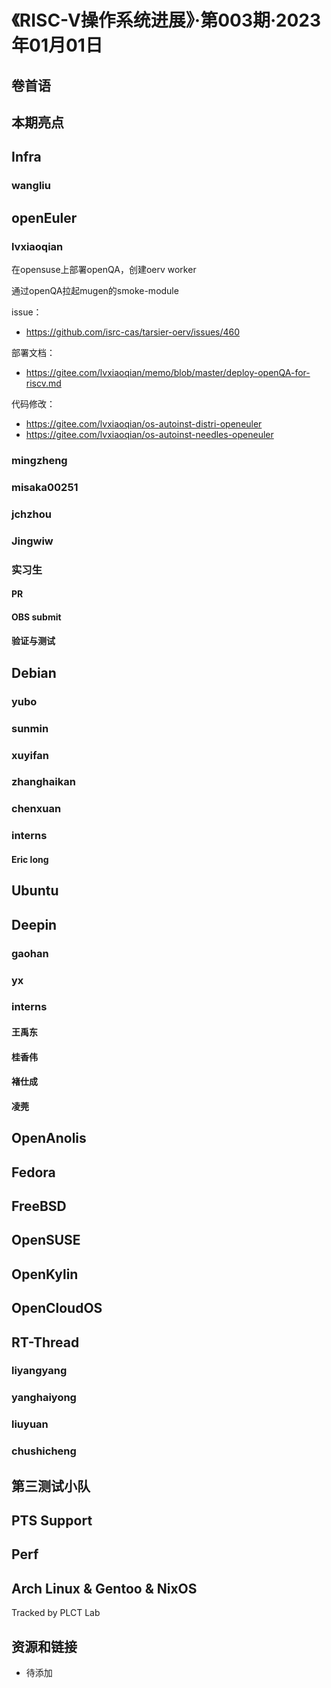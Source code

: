 # 《RISC-V操作系统进展》·第003期·2023年01月01日

## 卷首语

## 本期亮点

## Infra

### wangliu

## openEuler

### lvxiaoqian
在opensuse上部署openQA，创建oerv worker

通过openQA拉起mugen的smoke-module

issue：
- https://github.com/isrc-cas/tarsier-oerv/issues/460

部署文档：
- https://gitee.com/lvxiaoqian/memo/blob/master/deploy-openQA-for-riscv.md

代码修改：
- https://gitee.com/lvxiaoqian/os-autoinst-distri-openeuler
- https://gitee.com/lvxiaoqian/os-autoinst-needles-openeuler

### mingzheng

### misaka00251

### jchzhou

### Jingwiw

### 实习生

#### PR

#### OBS submit

#### 验证与测试

## Debian

### yubo

### sunmin

### xuyifan

### zhanghaikan

### chenxuan

### interns

#### Eric long

## Ubuntu

## Deepin

### gaohan

### yx

### interns

#### 王禹东

#### 桂香伟

#### 褚仕成

#### 凌莞

## OpenAnolis

## Fedora

## FreeBSD

## OpenSUSE

## OpenKylin

## OpenCloudOS

## RT-Thread
### liyangyang

### yanghaiyong

### liuyuan

### chushicheng

## 第三测试小队

## PTS Support

## Perf

## Arch Linux & Gentoo & NixOS

Tracked by PLCT Lab

## 资源和链接

- 待添加
